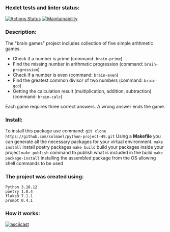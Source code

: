 ### Hexlet tests and linter status:
[![Actions Status](https://github.com/solmael/python-project-49/actions/workflows/hexlet-check.yml/badge.svg)](https://github.com/solmael/python-project-49/actions)
[![Maintainability](https://api.codeclimate.com/v1/badges/bb155aaf31ef52fee4b8/maintainability)](https://codeclimate.com/github/solmael/python-project-49/maintainability)
### Description:
The "brain games" project includes collection of five simple arithmetic games.

- Check if a number is prime (command: ```brain-prime```)
- Find the missing number in arithmetic progression (command: ```brain-progression```)
- Check if a number is even (command: ```brain-even```)
- Find the greatest common divisor of two numbers (command: ```brain-gcd```)
- Getting the calculation result (multiplication, addition, subtraction) (command: ```brain-calc```)

Each game requires three correct answers. A wrong answer ends the game.

### Install:
To install this package use command: ``` git clone https://github.com/solmael/python-project-49.git ```
Using a **Makefile** you can generate all the necessary packages for your virtual environment.
```make install``` install poetry packages
```make build``` build your packages inside your project
```make publish``` command to publish what is included in the build
```make package-install``` installing the assembled package from the OS allowing shell commands to be used

### The project was created using:
	Python 3.10.12
	poetry 1.8.4
	flake8 7.1.1
	prompt 0.4.1

### How it works:
[![asciicast](https://asciinema.org/a/i7vmSDg301PheaYLXeG8WKmYU.svg)](https://asciinema.org/a/i7vmSDg301PheaYLXeG8WKmYU)
